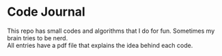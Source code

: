 # Code Journal

This repo has small codes and algorithms that I do for fun. Sometimes my brain tries to be nerd.
<br />
All entries have a pdf file that explains the idea behind each code.